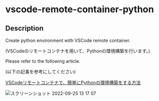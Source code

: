 # vscode-remote-container-python

## Description
Create python environment with VSCode remote container.

(VSCodeのリモートコンテナを用いて、Pythonの環境構築を行います。)

Please refer to the following article.

(以下の記事を参考にしてください)

[VSCodeリモートコンテナで、簡単にPythonの環境構築をする方法](https://qiita.com/Yu_Mochi/items/68f033e9364b8379ed49)

![スクリーンショット 2022-09-25 13 17 07](https://user-images.githubusercontent.com/71626403/192128243-16c1456e-c747-4a83-bbc5-cc173e0b4c9c.png)

